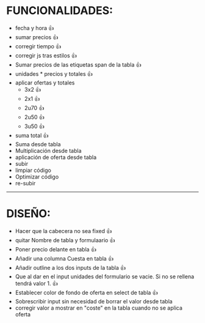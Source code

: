 # FUNCIONALIDADES:
- fecha y hora 👍
- sumar precios 👍
- corregir tiempo 👍
- corregir js tras estilos 👍
- Sumar precios de las etiquetas span de la tabla 👍
- unidades * precios y totales 👍
- aplicar ofertas y totales
    - 3x2 👍
    - 2x1 👍
    - 2u70 👍
    - 2u50 👍
    - 3u50 👍
- suma total 👍
- Suma desde tabla
- Multiplicación desde tabla
- aplicación de oferta desde tabla
- subir
- limpiar código
- Optimizar código
- re-subir


-----------------
# DISEÑO:
- Hacer que la cabecera no sea fixed 👍
- quitar Nombre de tabla y formulaario 👍
- Poner precio delante en tabla 👍
- Añadir una columna Cuesta en tabla 👍
- Añadir outline a los dos inputs de la tabla 👍
- Que al dar en el input unidades del formulario se vacie. Si no se rellena tendrá valor 1. 👍
- Establecer color de fondo de oferta en select de tabla 👍
- Sobrescribir input sin necesidad de borrar el valor desde tabla
- corregir valor a mostrar en "coste" en la tabla cuando no se aplica oferta 